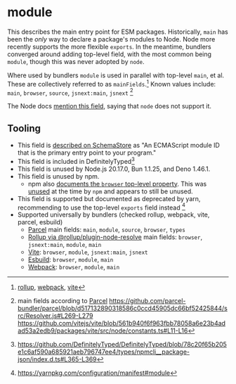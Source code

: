 # module

This describes the main entry point for ESM packages.
Historically, `main` has been the *only* way to declare a package's modules to Node. Node more recently supports the more flexible `exports`.
In the meantime, bundlers converged around adding top-level field, with the most common being `module`, though this was never adopted by `node`.

Where used by bundlers `module` is used in parallel with top-level `main`, et al. These are collectively referred to as `mainFields`.[^2]
Known values include: `main`, `browser`, `source`, `jsnext:main`, `jsnext` [^4]

The Node docs [mention this field](https://github.com/nodejs/node/blob/9edf4a0856681a7665bd9dcf2ca7cac252784b98/doc/api/packages.md?plain=1#L889-L893), saying that `node` does not support it.

## Tooling

- This field is [described on SchemaStore](https://github.com/SchemaStore/schemastore/blob/c668421350214c96b249771ca37678b8c7877584/src/schemas/json/package.json#L755-L758) as "An ECMAScript module ID that is the primary entry point to your program."
- This field is included in DefinitelyTyped[^3]
- This field is unused by Node.js 20.17.0, Bun 1.1.25, and Deno 1.46.1.
- This field is unused by npm.
  - npm also [documents the `browser` top-level property](https://github.com/npm/cli/blob/e674987c8dc5634c3b2a8a4d0f024d15041ba23c/docs/lib/content/configuring-npm/package-json.md?plain=1#L354-L359). This was [unused](https://github.com/npm/npm/pull/18382#pullrequestreview-101752559) at the time by `npm` and appears to still be unused.
- This field is supported but documented as deprecated by yarn, recommending to use the top-level `exports` field instead [^1]
- Supported universally by bundlers (checked rollup, webpack, vite, parcel, esbuild)
  - [Parcel](https://github.com/parcel-bundler/parcel/blob/0e08d8c69243e104aaba52c2393d528bb6872450/packages/utils/node-resolver-core/src/Wrapper.js#L796-L818) main fields: `main`, `module`, `source`, `browser`, `types`
  - [Rollup via @rollup/plugin-node-resolve](https://github.com/rollup/plugins/blob/8550c4b1925b246adbd3af48ed0e5f74f822c951/packages/node-resolve/README.md?plain=1#L130) main fields: `browser`, `jsnext:main`, `module`, `main`
  - [Vite](https://github.com/vitejs/vite/blob/561b940f6f963fbb78058a6e23b4adad53a2edb9/packages/vite/src/node/constants.ts#L11-L16): `browser`, `module`, `jsnext:main`, `jsnext`
  - [Esbuild](https://github.com/evanw/esbuild/blob/332727499e62315cff4ecaff9fa8b86336555e46/internal/resolver/resolver.go#L23-L55): `browser`, `module`, `main`
  - [Webpack](https://webpack.js.org/configuration/resolve/#resolvemainfields): `browser`, `module`, `main`


[^1]: https://yarnpkg.com/configuration/manifest#module
[^2]: [rollup](https://github.com/rollup/plugins/blob/8550c4b1925b246adbd3af48ed0e5f74f822c951/packages/node-resolve/README.md?plain=1#L126-L132), [webpack](https://github.com/webpack/webpack/blob/09543e7d8e0e7dd1703207193bcc3c3252874636/declarations/WebpackOptions.d.ts#L1619-L1622), [vite](https://github.com/vitejs/vite/blob/561b940f6f963fbb78058a6e23b4adad53a2edb9/docs/config/shared-options.md?plain=1#L142-L147)
[^3]: https://github.com/DefinitelyTyped/DefinitelyTyped/blob/78c20f65b205e1c6af590a685921aeb796747ee4/types/npmcli__package-json/index.d.ts#L365-L369
[^4]: main fields according to [Parcel]() https://github.com/parcel-bundler/parcel/blob/d517132890318586c0ccd45905dc66bf52425844/src/Resolver.js#L269-L279 https://github.com/vitejs/vite/blob/561b940f6f963fbb78058a6e23b4adad53a2edb9/packages/vite/src/node/constants.ts#L11-L16

